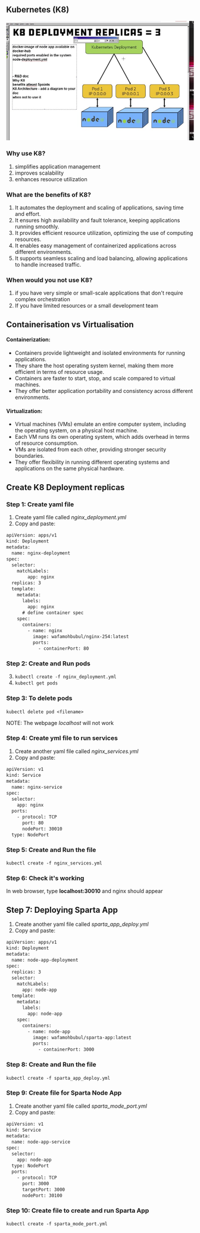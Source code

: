 ## Kubernetes (K8)

![](k8_diragram.jpeg)

### Why use K8?
1. simplifies application management
2. improves scalability
3. enhances resource utilization

### What are the benefits of K8? 
1. It automates the deployment and scaling of applications, saving time and effort.
2. It ensures high availability and fault tolerance, keeping applications running smoothly.
3. It provides efficient resource utilization, optimizing the use of computing resources.
4. It enables easy management of containerized applications across different environments.
5. It supports seamless scaling and load balancing, allowing applications to handle increased traffic.

### When would you not use K8?
1. if you have very simple or small-scale applications that don't require complex orchestration
2. If you have limited resources or a small development team

## Containerisation vs Virtualisation
#### Containerization:
- Containers provide lightweight and isolated environments for running applications.
- They share the host operating system kernel, making them more efficient in terms of resource usage.
- Containers are faster to start, stop, and scale compared to virtual machines.
- They offer better application portability and consistency across different environments.

#### Virtualization:
- Virtual machines (VMs) emulate an entire computer system, including the operating system, on a physical host machine.
- Each VM runs its own operating system, which adds overhead in terms of resource consumption.
- VMs are isolated from each other, providing stronger security boundaries.
- They offer flexibility in running different operating systems and applications on the same physical hardware.

## Create K8 Deployment replicas 

### Step 1: Create yaml file

1. Create yaml file called *nginx_deployment.yml*
2. Copy and paste:

```commandline
apiVersion: apps/v1
kind: Deployment
metadata:
  name: nginx-deployment
spec:
  selector:
    matchLabels:
        app: nginx
  replicas: 3
  template:
    metadata:
      labels:
        app: nginx
      # define container spec
    spec:
      containers:
        - name: nginx
          image: wafamohbubul/nginx-254:latest
          ports:
            - containerPort: 80
```

### Step 2: Create and Run pods
3. `kubectl create -f nginx_deployment.yml`
4. `kubectl get pods`

### Step 3: To delete pods

`kubectl delete pod <filename>`

NOTE: The webpage *localhost* will not work

### Step 4: Create yml file to run services

1. Create another yaml file called *nginx_services.yml*
2. Copy and paste:
```commandline
apiVersion: v1
kind: Service
metadata:
  name: nginx-service
spec:
  selector:
    app: nginx
  ports:
    - protocol: TCP
      port: 80
      nodePort: 30010
  type: NodePort
```
### Step 5: Create and Run the file
`kubectl create -f nginx_services.yml `

### Step 6: Check it's working
In web browser, type **localhost:30010** and nginx should appear 

## Step 7: Deploying Sparta App

1. Create another yaml file called *sparta_app_deploy.yml*
2. Copy and paste:

```commandline
apiVersion: apps/v1
kind: Deployment
metadata:
  name: node-app-deployment
spec:
  replicas: 3
  selector:
    matchLabels:
      app: node-app
  template:
    metadata:
      labels:
        app: node-app
    spec:
      containers:
        - name: node-app
          image: wafamohbubul/sparta-app:latest
          ports:
            - containerPort: 3000
```

### Step 8: Create and Run the file
`kubectl create -f sparta_app_deploy.yml`

### Step 9: Create file for Sparta Node App

1. Create another yaml file called *sparta_mode_port.yml*
2. Copy and paste:
```
apiVersion: v1
kind: Service
metadata:
  name: node-app-service
spec:
  selector:
    app: node-app
  type: NodePort
  ports:
    - protocol: TCP
      port: 3000
      targetPort: 3000
      nodePort: 30100
```

### Step 10: Create file to create and run Sparta  App
`kubectl create -f sparta_mode_port.yml`